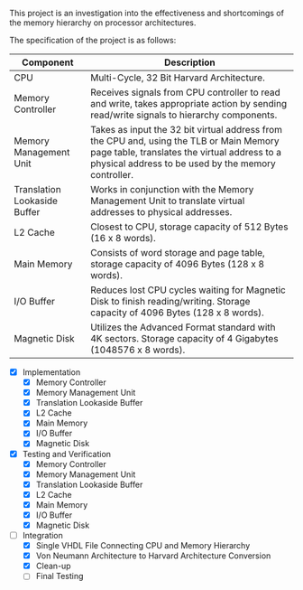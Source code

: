 This project is an investigation into the effectiveness and shortcomings of the memory hierarchy on processor architectures.

The specification of the project is as follows:

Component | Description
--------- | -----------
CPU | Multi-Cycle, 32 Bit Harvard Architecture.
Memory Controller | Receives signals from CPU controller to read and write, takes appropriate action by sending read/write signals to hierarchy components.
Memory Management Unit | Takes as input the 32 bit virtual address from the CPU and, using the TLB or Main Memory page table, translates the virtual address to a physical address to be used by the memory controller.
Translation Lookaside Buffer | Works in conjunction with the Memory Management Unit to translate virtual addresses to physical addresses. 
L2 Cache | Closest to CPU, storage capacity of 512 Bytes (16 x 8 words).
Main Memory | Consists of word storage and page table, storage capacity of 4096 Bytes (128 x 8 words).
I/O Buffer | Reduces lost CPU cycles waiting for Magnetic Disk to finish reading/writing. Storage capacity of 4096 Bytes (128 x 8 words).
Magnetic Disk | Utilizes the Advanced Format standard with 4K sectors. Storage capacity of 4 Gigabytes (1048576 x 8 words).

- [X] Implementation
  - [X] Memory Controller
  - [X] Memory Management Unit
  - [X] Translation Lookaside Buffer
  - [X] L2 Cache
  - [X] Main Memory
  - [X] I/O Buffer
  - [X] Magnetic Disk
- [X] Testing and Verification
  - [X] Memory Controller
  - [X] Memory Management Unit
  - [X] Translation Lookaside Buffer
  - [X] L2 Cache
  - [X] Main Memory
  - [X] I/O Buffer
  - [X] Magnetic Disk
- [ ] Integration
  - [X] Single VHDL File Connecting CPU and Memory Hierarchy
  - [X] Von Neumann Architecture to Harvard Architecture Conversion
  - [X] Clean-up
  - [ ] Final Testing
